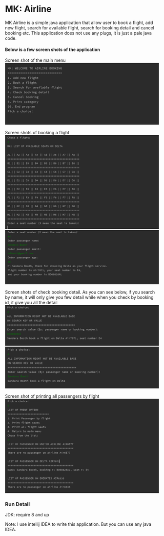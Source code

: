 # MK: Airline
 MK Airline is a simple java application that allow user to 
 book a flight, add new flight, search for available flight, search 
 for booking detail and cancel booking etc. This application does not
 use any plugs, it is just a pale java code.
 
 #### Below is a few screen shots of the application 
 Screen shot of the main menu
 ![](image/mainMenu.PNG)
  
  Screen shots of booking a flight
  ![](image/bookFlight.PNG)
  ![](image/bookFlight2.PNG)
  
  Screen shots of check booking detail. As you can see below, if you 
  search by name, it will only give you few detail while when you check 
  by booking id, it give you all the detail
  ![](image/checkbookingdetail.PNG)
  ![](image/checkbookingdetail2.PNG)
  
  Screen shot of printing all passengers by flight
  ![](image/printPassanger.PNG) 
  
  ### Run Detail
  JDK: require 8 and up
  
  Note: I use intellij IDEA to write this application. But you can use any 
  java IDEA.
